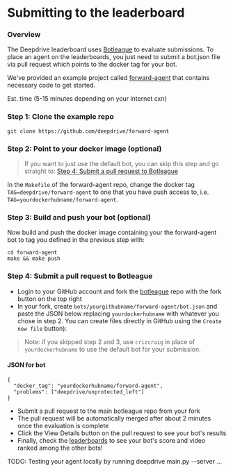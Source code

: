 # Submitting to the leaderboard

### Overview 

The Deepdrive leaderboard uses [Botleague](https://github.com/botleague/botleague) to evaluate submissions. To place an agent on the leaderboards, you just need to submit a bot.json file via pull request which points to the docker tag for your bot.

We've provided an example project called [forward-agent](https://github.com/deepdrive/forward-agent/) that contains necessary code to get started.

Est. time (5-15 minutes depending on your internet cxn)

### Step 1: Clone the example repo

```
git clone https://github.com/deepdrive/forward-agent
```

### Step 2: Point to your docker image (optional)

> If you want to just use the default bot, you can skip this step and go straight to:  [Step 4: Submit a pull request to Botleague](#step-4-submit-a-pull-request-to-botleague)

In the `Makefile` of the forward-agent repo, change the docker tag `TAG=deepdrive/forward-agent` to one that you have push access to, i.e. `TAG=yourdockerhubname/forward-agent`. 

### Step 3: Build and push your bot (optional)

Now build and push the docker image containing your the forward-agent bot to tag
you defined in the previous step with:

```
cd forward-agent
make && make push
```

### Step 4: Submit a pull request to Botleague

* Login to your GitHub account and fork the [botleague](https://github.com/botleague/botleague) repo with the fork button on the top right
* In your fork, create `bots/yourgithubname/forward-agent/bot.json` and paste the JSON below replacing `yourdockerhubname` with whatever you chose in step 2. You can create files directly in GitHub using the `Create new file` button): 

> Note: if you skipped step 2 and 3, use `crizcraig` in place of `yourdockerhubname` to use the default bot for your submission.

#### JSON for bot
```
{ 
  "docker_tag": "yourdockerhubname/forward-agent",
  "problems": ["deepdrive/unprotected_left"] 
}
```

* Submit a pull request to the main botleague repo from your fork
* The pull request will be automatically merged after about 2 minutes once the evaluation is complete
* Click the View Details button on the pull request to see your bot's results
* Finally, check the [leaderboards](https://deepdrive.voyage.auto/leaderboard) to see your bot's score and video ranked among the other bots!

TODO: Testing your agent locally by running deepdrive main.py --server ...  